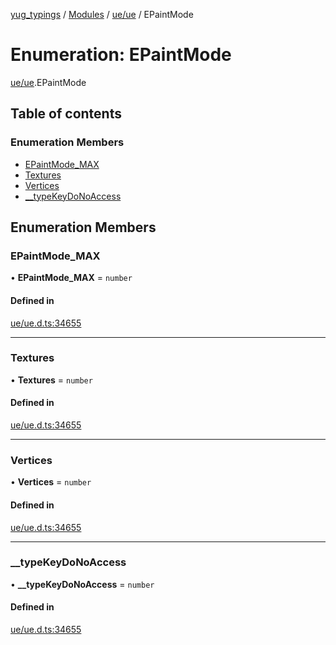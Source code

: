 [yug_typings](../README.md) / [Modules](../modules.md) / [ue/ue](../modules/ue_ue.md) / EPaintMode

# Enumeration: EPaintMode

[ue/ue](../modules/ue_ue.md).EPaintMode

## Table of contents

### Enumeration Members

- [EPaintMode\_MAX](ue_ue.EPaintMode.md#epaintmode_max)
- [Textures](ue_ue.EPaintMode.md#textures)
- [Vertices](ue_ue.EPaintMode.md#vertices)
- [\_\_typeKeyDoNoAccess](ue_ue.EPaintMode.md#__typekeydonoaccess)

## Enumeration Members

### EPaintMode\_MAX

• **EPaintMode\_MAX** = `number`

#### Defined in

[ue/ue.d.ts:34655](https://github.com/YugMetaverse/yug_typings/blob/b7d9b19/ue/ue.d.ts#L34655)

___

### Textures

• **Textures** = `number`

#### Defined in

[ue/ue.d.ts:34655](https://github.com/YugMetaverse/yug_typings/blob/b7d9b19/ue/ue.d.ts#L34655)

___

### Vertices

• **Vertices** = `number`

#### Defined in

[ue/ue.d.ts:34655](https://github.com/YugMetaverse/yug_typings/blob/b7d9b19/ue/ue.d.ts#L34655)

___

### \_\_typeKeyDoNoAccess

• **\_\_typeKeyDoNoAccess** = `number`

#### Defined in

[ue/ue.d.ts:34655](https://github.com/YugMetaverse/yug_typings/blob/b7d9b19/ue/ue.d.ts#L34655)
